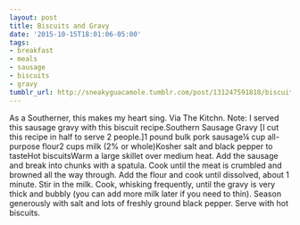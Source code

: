 ```yaml
---
layout: post
title: Biscuits and Gravy
date: '2015-10-15T18:01:06-05:00'
tags:
- breakfast
- meals
- sausage
- biscuits
- gravy
tumblr_url: http://sneakyguacamole.tumblr.com/post/131247591818/biscuits-and-gravy
---
```

As a Southerner, this makes my heart sing. Via The Kitchn. Note: I served this sausage gravy with this biscuit recipe.Southern Sausage Gravy [I cut this recipe in half to serve 2 people.]1 pound bulk pork sausage¼ cup all-purpose flour2 cups milk (2% or whole)Kosher salt and black pepper to tasteHot biscuitsWarm a large skillet over medium heat. Add the sausage and break into chunks with a spatula. Cook until the meat is crumbled and browned all the way through. Add the flour and cook until dissolved, about 1 minute. Stir in the milk. Cook, whisking frequently, until the gravy is very thick and bubbly (you can add more milk later if you need to thin). Season generously with salt and lots of freshly ground black pepper. Serve with hot biscuits.
